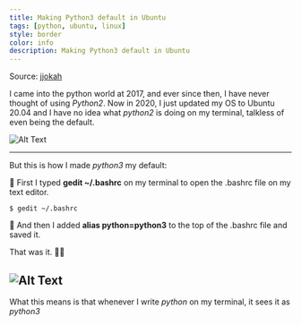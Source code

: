 ```yaml
---
title: Making Python3 default in Ubuntu
tags: [python, ubuntu, linux]
style: border
color: info
description: Making Python3 default in Ubuntu
---
```


Source: [jjokah](https://dev.to/jjokah/one-who-knows-machine-learning-is-called-3ko8)

I came into the python world at 2017, and ever since then, I have never thought of using _Python2_. Now in 2020, I just updated my OS to Ubuntu 20.04 and I have no idea what _python2_ is doing on my terminal, talkless of even being the default.

![Alt Text](https://dev-to-uploads.s3.amazonaws.com/i/pahyxjioohpdeillbfdh.png)

---
But this is how I made _python3_ my default:

📌 First I typed **gedit ~/.bashrc** on my terminal to open the .bashrc file on my text editor.
```shell
$ gedit ~/.bashrc
```
📌 And then I added 
**alias python=python3**
to the top of the .bashrc file and saved it.

That was it. 🚀🚀

![Alt Text](https://dev-to-uploads.s3.amazonaws.com/i/ifaj4lc9xtxcoocxrup5.png)
---
What this means is that whenever I write _python_ on my terminal, it sees it as _python3_
